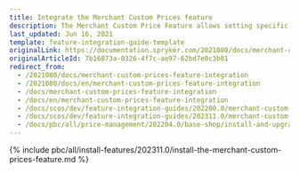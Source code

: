```yaml
---
title: Integrate the Merchant Custom Prices feature
description: The Merchant Custom Price Feature allows setting specific prices for merchants. The guide describes the process of integrating the feature into your project.
last_updated: Jun 16, 2021
template: feature-integration-guide-template
originalLink: https://documentation.spryker.com/2021080/docs/merchant-custom-prices-feature-integration
originalArticleId: 7b16873a-0326-4f7c-ae97-62bd7e0c3b81
redirect_from:
  - /2021080/docs/merchant-custom-prices-feature-integration
  - /2021080/docs/en/merchant-custom-prices-feature-integration
  - /docs/merchant-custom-prices-feature-integration
  - /docs/en/merchant-custom-prices-feature-integration
  - /docs/scos/dev/feature-integration-guides/202200.0/merchant-custom-prices-feature-integration.html
  - /docs/scos/dev/feature-integration-guides/202311.0/merchant-custom-prices-feature-integration.html
  - /docs/pbc/all/price-management/202204.0/base-shop/install-and-upgrade/install-features/install-the-merchant-custom-prices-feature.html
---
```


{% include pbc/all/install-features/202311.0/install-the-merchant-custom-prices-feature.md %} <!-- To edit, see /_includes/pbc/all/install-features/202311.0/install-the-merchant-custom-prices-feature.md -->
